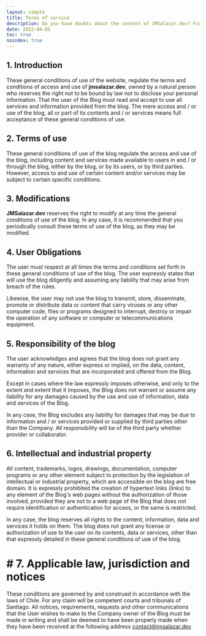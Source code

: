```yaml
---
layout: simple
title: Terms of service
description: Do you have doubts about the content of JMSalazar.dev? Find out about the terms of service here.
date: 2022-04-05
toc: true
noindex: true
---
```

## 1. Introduction

These general conditions of use of the website, regulate the terms and conditions of access and use of **jmsalazar.dev**, owned by a natural person who reserves the right not to be bound by law not to disclose your personal information. That the user of the Blog must read and accept to use all services and information provided from the blog. The mere access and / or use of the blog, all or part of its contents and / or services means full acceptance of these general conditions of use.

## 2. Terms of use

These general conditions of use of the blog regulate the access and use of the blog, including content and services made available to users in and / or through the blog, either by the blog, or by its users, or by third parties. However, access to and use of certain content and/or services may be subject to certain specific conditions.

## 3. Modifications

**JMSalazar.dev** reserves the right to modify at any time the general conditions of use of the blog. In any case, it is recommended that you periodically consult these terms of use of the blog, as they may be modified.

## 4. User Obligations

The user must respect at all times the terms and conditions set forth in these general conditions of use of the blog. The user expressly states that will use the blog diligently and assuming any liability that may arise from breach of the rules.

Likewise, the user may not use the blog to transmit, store, disseminate, promote or distribute data or content that carry viruses or any other computer code, files or programs designed to interrupt, destroy or impair the operation of any software or computer or telecommunications equipment.

## 5. Responsibility of the blog

The user acknowledges and agrees that the blog does not grant any warranty of any nature, either express or implied, on the data, content, information and services that are incorporated and offered from the Blog.

Except in cases where the law expressly imposes otherwise, and only to the extent and extent that it imposes, the Blog does not warrant or assume any liability for any damages caused by the use and use of information, data and services of the Blog.

In any case, the Blog excludes any liability for damages that may be due to information and / or services provided or supplied by third parties other than the Company. All responsibility will be of the third party whether provider or collaborator.

## 6. Intellectual and industrial property

All content, trademarks, logos, drawings, documentation, computer programs or any other element subject to protection by the legislation of intellectual or industrial property, which are accessible on the blog are free domain. It is expressly prohibited the creation of hypertext links (links) to any element of the Blog's web pages without the authorization of those involved, provided they are not to a web page of the Blog that does not require identification or authentication for access, or the same is restricted.

In any case, the blog reserves all rights to the content, information, data and services it holds on them. The blog does not grant any license or authorization of use to the user on its contents, data or services, other than that expressly detailed in these general conditions of use of the blog.

# # 7. Applicable law, jurisdiction and notices

These conditions are governed by and construed in accordance with the laws of Chile. For any claim will be competent courts and tribunals of Santiago. All notices, requirements, requests and other communications that the User wishes to make to the Company owner of the Blog must be made in writing and shall be deemed to have been properly made when they have been received at the following address [contact@jmsalazar.dev](mailto:contact@jmsalazar.dev)

